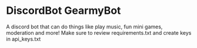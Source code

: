 # DiscordBot GearmyBot
A discord bot that can do things like play music, fun mini games, moderation and more!
        Make sure to review requirements.txt and create keys in api_keys.txt
